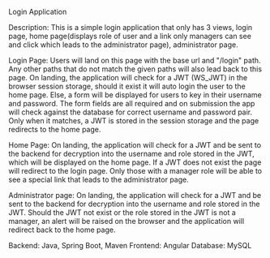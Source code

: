 Login Application

Description:
This is a simple login application that only has 3 views, login page, home page(displays role of user and a link only managers can see and click which leads to the administrator page), administrator page. 

Login Page:
Users will land on this page with the base url and "/login" path. Any other paths that do not match the given paths will also lead back to this page.
On landing, the application will check for a JWT (WS_JWT) in the browser session storage, should it exist it will auto login the user to the home page.
Else, a form will be displayed for users to key in their username and password. The form fields are all required and on submission the app will check against the database for correct username and password pair. Only when it matches, a JWT is stored in the session storage and the page redirects to the home page.

Home Page:
On landing, the application will check for a JWT and be sent to the backend for decryption into the username and role stored in the JWT, which will be displayed on the home page. If a JWT does not exist the page will redirect to the login page.
Only those with a manager role will be able to see a special link that leads to the administrator page.

Administrator page:
On landing, the application will check for a JWT and be sent to the backend for decryption into the username and role stored in the JWT. Should the JWT not exist or the role stored in the JWT is not a manager, an alert will be raised on the browser and the application will redirect back to the home page.

Backend: Java, Spring Boot, Maven 
Frontend: Angular
Database: MySQL